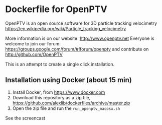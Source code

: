 # Dockerfile for OpenPTV

OpenPTV is an open source software for 3D particle tracking velocimetry https://en.wikipedia.org/wiki/Particle_tracking_velocimetry

More information is on our website:  http://www.openptv.net Everyone is welcome to join our forum: https://groups.google.com/forum/#!forum/openptv and contribute on http://github.com/OpenPTV

This is an attempt to create a single click installation. 

## Installation using Docker (about 15 min)
1. Install Docker, from https://www.docker.com 
2. Download this repository as a zip file, https://github.com/alexlib/dockerfiles/archive/master.zip
3. Open the zip file and run the `run_openptv_macosx.sh`

See the screencast   


